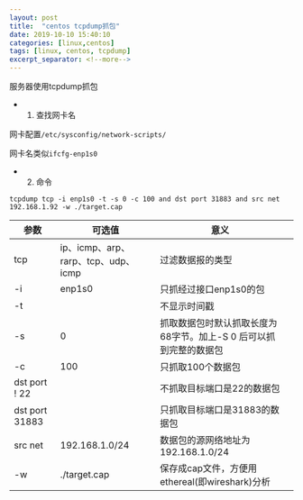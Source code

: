 ```yaml
---
layout: post
title:  "centos tcpdump抓包"
date: 2019-10-10 15:40:10
categories: [linux,centos]
tags: [linux, centos, tcpdump]
excerpt_separator: <!--more-->
---
```


服务器使用tcpdump抓包

<!--more-->

* 1. 查找网卡名

网卡配置`/etc/sysconfig/network-scripts/`

网卡名类似`ifcfg-enp1s0`

* 2. 命令

```shell
tcpdump tcp -i enp1s0 -t -s 0 -c 100 and dst port 31883 and src net 192.168.1.92 -w ./target.cap
```

| 参数           | 可选值                        | 意义                                                             |   |
|----------------|-------------------------------|----------------------------------------------------------------|---|
| tcp            | ip、icmp、arp、rarp、tcp、udp、icmp | 过滤数据报的类型                                                 |   |
| -i             | enp1s0                        | 只抓经过接口enp1s0的包                                           |   |
| -t             |                               | 不显示时间戳                                                     |   |
| -s             | 0                             | 抓取数据包时默认抓取长度为68字节。加上-S 0 后可以抓到完整的数据包 |   |
| -c             | 100                           | 只抓取100个数据包                                                |   |
| dst port ! 22  |                               | 不抓取目标端口是22的数据包                                       |   |
| dst port 31883 |                               | 只抓取目标端口是31883的数据包                                    |   |
| src net        | 192.168.1.0/24                | 数据包的源网络地址为192.168.1.0/24                               |   |
| -w             | ./target.cap                  | 保存成cap文件，方便用ethereal(即wireshark)分析                    |   |